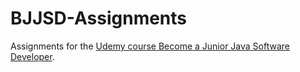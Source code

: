 # BJJSD-Assignments

Assignments for the [Udemy course Become a Junior Java Software Developer](https://www.udemy.com/course/become-a-junior-java-software-developer).


